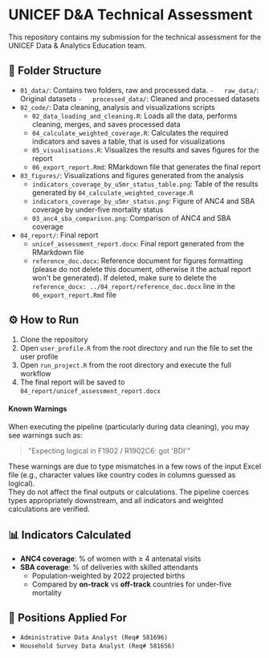 # UNICEF D&A Technical Assessment

This repository contains my submission for the technical assessment for the UNICEF Data & Analytics Education team.

## 📁 Folder Structure

-   `01_data/`: Contains two folders, raw and processed data. `-   raw_data/`: Original datasets `-   processed_data/`: Cleaned and processed datasets
-   `02_code/`: Data cleaning, analysis and visualizations scripts
    -   `02_data_loading_and_cleaning.R`: Loads all the data, performs cleaning, merges, and saves processed data
    -   `04_calculate_weighted_coverage.R`: Calculates the required indicators and saves a table, that is used for visualizations
    -   `05_visualisations.R`: Visualizes the results and saves figures for the report
    -   `06_export_report.Rmd`: RMarkdown file that generates the final report
-   `03_figures/`: Visualizations and figures generated from the analysis
    -   `indicators_coverage_by_u5mr_status_table.png`: Table of the results generated by `04_calculate_weighted_coverage.R`
    -   `indicators_coverage_by_u5mr_status.png`: Figure of ANC4 and SBA coverage by under-five mortality status
    -   `03_anc4_sba_comparison.png`: Comparison of ANC4 and SBA coverage
-   `04_report/`: Final report
    -   `unicef_assessment_report.docx`: Final report generated from the RMarkdown file
    -   `reference_doc.docx`: Reference document for figures formatting (please do not delete this document, otherwise it the actual report won't be generated). If deleted, make sure to delete the `reference_docx: ../04_report/reference_doc.docx` line in the `06_export_report.Rmd` file

## ⚙️ How to Run

1.  Clone the repository
2.  Open `user_profile.R` from the root directory and run the file to set the user profile
3.  Open `run_project.R` from the root directory and execute the full workflow
4.  The final report will be saved to `04_report/unicef_assessment_report.docx`

#### Known Warnings

When executing the pipeline (particularly during data cleaning), you may see warnings such as:

> "Expecting logical in F1902 / R1902C6: got 'BDI'"

These warnings are due to type mismatches in a few rows of the input Excel file (e.g., character values like country codes in columns guessed as logical).  
They do not affect the final outputs or calculations. The pipeline coerces types appropriately downstream, and all indicators and weighted calculations are verified.


## 📊 Indicators Calculated

-   **ANC4 coverage**: % of women with ≥ 4 antenatal visits
-   **SBA coverage**: % of deliveries with skilled attendants
    -   Population-weighted by 2022 projected births
    -   Compared by **on-track** vs **off-track** countries for under-five mortality

## 💬 Positions Applied For

-   `Administrative Data Analyst (Req# 581696)`
-   `Household Survey Data Analyst (Req# 581656)`
